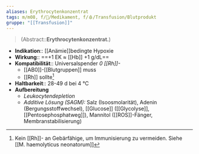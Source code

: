 ```yaml
---
aliases: Erythrocytenkonzentrat
tags: m/m08, f/💊/Medikament, f/🩸/Transfusion/Blutprodukt
gruppe: "[[Transfusion]]"
---
```

> (Abstract::**Erythrocytenkonzentrat.**)
- **Indikation**:: [[Anämie]]bedingte Hypoxie
- **Wirkung**:: ==+1 EK ≈ [[Hb]] +1 g/dL==
- **Kompatibilität**:: Universalspender *0 [[Rh]]-*
	- [[AB0]]-[[Blutgruppen]] muss
	- [[Rh]] sollte[^1]
- **Haltbarkeit**:: 28-49 d bei 4 °C
- **Aufbereitung**
	- *Leukocytendepletion*
	- *Additive Lösung (SAGM):* Salz (Isoosmolarität), Adenin (Bergungsstoffwechsel), [[Glucose]] ([[Glycolyse]], [[Pentosephosphatweg]]), Mannitol ([[ROS]]-Fänger, Membranstabilisierung)

[^1]: Kein [[Rh]]- an Gebärfähige, um Immunisierung zu vermeiden. Siehe [[M. haemolyticus neonatorum]]